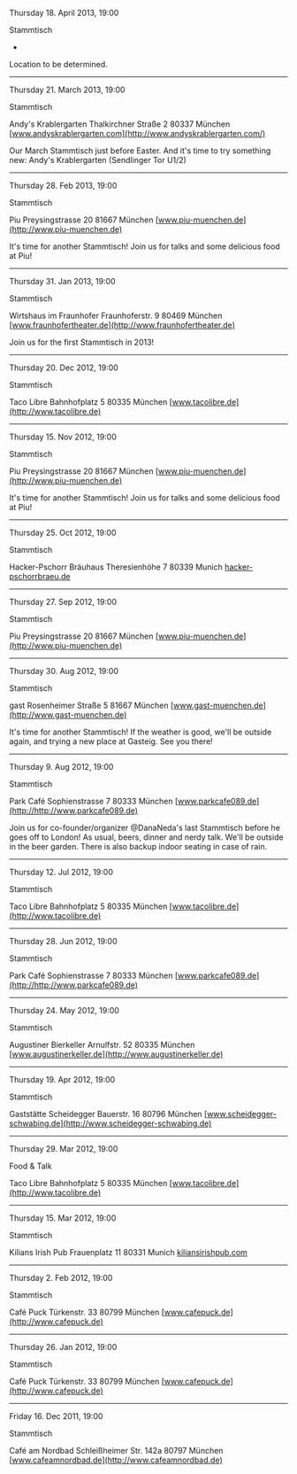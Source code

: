 Thursday 18. April 2013, 19:00

Stammtisch

-

Location to be determined.

---

Thursday 21. March 2013, 19:00

Stammtisch

Andy's Krablergarten
Thalkirchner Straße 2
80337 München
[www.andyskrablergarten.com](http://www.andyskrablergarten.com/)

Our March Stammtisch just before Easter. And it's time to try something new: Andy's Krablergarten (Sendlinger Tor U1/2)

---

Thursday 28. Feb 2013, 19:00

Stammtisch

Piu
Preysingstrasse 20
81667 München
[www.piu-muenchen.de](http://www.piu-muenchen.de)

It's time for another Stammtisch! Join us for talks and some delicious food at Piu!

---

Thursday 31. Jan 2013, 19:00

Stammtisch

Wirtshaus im Fraunhofer
Fraunhoferstr. 9
80469 München
[www.fraunhofertheater.de](http://www.fraunhofertheater.de)

Join us for the first Stammtisch in 2013!

---

Thursday 20. Dec 2012, 19:00

Stammtisch

Taco Libre
Bahnhofplatz 5
80335 München
[www.tacolibre.de](http://www.tacolibre.de)

---

Thursday 15. Nov 2012, 19:00

Stammtisch

Piu
Preysingstrasse 20
81667 München
[www.piu-muenchen.de](http://www.piu-muenchen.de)

It's time for another Stammtisch! Join us for talks and some delicious food at Piu!

---

Thursday 25. Oct 2012, 19:00

Stammtisch

Hacker-Pschorr Bräuhaus
Theresienhöhe 7
80339 Munich
[hacker-pschorrbraeu.de](http://www.hacker-pschorrbraeu.de)



---

Thursday 27. Sep 2012, 19:00

Stammtisch

Piu
Preysingstrasse 20
81667 München
[www.piu-muenchen.de](http://www.piu-muenchen.de)



---

Thursday 30. Aug 2012, 19:00

Stammtisch

gast
Rosenheimer Straße 5
81667 München
[www.gast-muenchen.de](http://www.gast-muenchen.de)

It's time for another Stammtisch! If the weather is good, we'll be outside again, and trying a new place at Gasteig. See you there!

---

Thursday 9. Aug 2012, 19:00

Stammtisch

Park Café
Sophienstrasse 7
80333 München
[www.parkcafe089.de](http://http://www.parkcafe089.de)

Join us for co-founder/organizer @DanaNeda's last Stammtisch before he goes off to London! As usual, beers, dinner and nerdy talk. We'll be outside in the beer garden. There is also backup indoor seating in case of rain.

---

Thursday 12. Jul 2012, 19:00

Stammtisch

Taco Libre
Bahnhofplatz 5
80335 München
[www.tacolibre.de](http://www.tacolibre.de)

---

Thursday 28. Jun 2012, 19:00

Stammtisch

Park Café
Sophienstrasse 7
80333 München
[www.parkcafe089.de](http://http://www.parkcafe089.de)

---

Thursday 24. May 2012, 19:00

Stammtisch

Augustiner Bierkeller
Arnulfstr. 52
80335 München
[www.augustinerkeller.de](http://www.augustinerkeller.de)

---

Thursday 19. Apr 2012, 19:00

Stammtisch

Gaststätte Scheidegger
Bauerstr. 16
80796 München
[www.scheidegger-schwabing.de](http://www.scheidegger-schwabing.de)

---

Thursday 29. Mar 2012, 19:00

Food & Talk

Taco Libre
Bahnhofplatz 5
80335 München
[www.tacolibre.de](http://www.tacolibre.de)

---

Thursday 15. Mar 2012, 19:00

Stammtisch

Kilians Irish Pub
Frauenplatz 11
80331 Munich
[kiliansirishpub.com](http://kiliansirishpub.com)

---

Thursday 2. Feb 2012, 19:00

Stammtisch

Café Puck
Türkenstr. 33
80799 München
[www.cafepuck.de](http://www.cafepuck.de)

---

Thursday 26. Jan 2012, 19:00

Stammtisch

Café Puck
Türkenstr. 33
80799 München
[www.cafepuck.de](http://www.cafepuck.de)

---

Friday 16. Dec 2011, 19:00

Stammtisch

Café am Nordbad
Schleißheimer Str. 142a
80797 München
[www.cafeamnordbad.de](http://www.cafeamnordbad.de)
